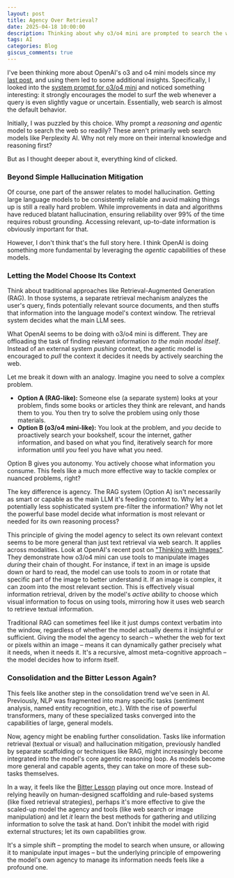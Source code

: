 ```yaml
---
layout: post
title: Agency Over Retrieval?
date: 2025-04-18 10:00:00
description: Thinking about why o3/o4 mini are prompted to search the web by default.
tags: AI
categories: Blog
giscus_comments: true
---
```


I've been thinking more about OpenAI's o3 and o4 mini models since my [last post](https://ht0324.github.io/blog/2025/o3-o4mini-product-path/), and using them led to some additional insights. Specifically, I looked into the [system prompt for o3/o4 mini](https://x.com/elder_plinius/status/1912567149991776417) and noticed something interesting: it strongly encourages the model to surf the web whenever a query is even slightly vague or uncertain. Essentially, web search is almost the default behavior.

Initially, I was puzzled by this choice. Why prompt a *reasoning and agentic* model to search the web so readily? These aren't primarily web search models like Perplexity AI. Why not rely more on their internal knowledge and reasoning first?

But as I thought deeper about it, everything kind of clicked.

### Beyond Simple Hallucination Mitigation

Of course, one part of the answer relates to model hallucination. Getting large language models to be consistently reliable and avoid making things up is still a really hard problem. While improvements in data and algorithms have reduced blatant hallucination, ensuring reliability over 99% of the time requires robust grounding. Accessing relevant, up-to-date information is obviously important for that.

However, I don't think that's the full story here. I think OpenAI is doing something more fundamental by leveraging the *agentic* capabilities of these models.

### Letting the Model Choose Its Context

Think about traditional approaches like Retrieval-Augmented Generation (RAG). In those systems, a separate retrieval mechanism analyzes the user's query, finds potentially relevant source documents, and then stuffs that information into the language model's context window. The retrieval system decides what the main LLM sees.

What OpenAI seems to be doing with o3/o4 mini is different. They are offloading the task of finding relevant information *to the main model itself*. Instead of an external system *pushing* context, the agentic model is encouraged to *pull* the context it decides it needs by actively searching the web.

Let me break it down with an analogy. Imagine you need to solve a complex problem.
*   **Option A (RAG-like):** Someone else (a separate system) looks at your problem, finds some books or articles they think are relevant, and hands them to you. You then try to solve the problem using only those materials.
*   **Option B (o3/o4 mini-like):** You look at the problem, and *you* decide to proactively search your bookshelf, scour the internet, gather information, and based on what you find, iteratively search for more information until *you* feel you have what you need.

Option B gives you autonomy. You actively choose what information you consume. This feels like a much more effective way to tackle complex or nuanced problems, right?

The key difference is agency. The RAG system (Option A) isn't necessarily as smart or capable as the main LLM it's feeding context to. Why let a potentially less sophisticated system pre-filter the information? Why not let the powerful base model decide what information is most relevant or needed for its own reasoning process?

This principle of giving the model agency to select its own relevant context seems to be more general than just text retrieval via web search. It applies across modalities. Look at OpenAI's recent post on ["Thinking with Images"](https://openai.com/index/thinking-with-images/). They demonstrate how o3/o4 mini can use tools to manipulate images *during* their chain of thought. For instance, if text in an image is upside down or hard to read, the model can use tools to zoom in or rotate that specific part of the image to better understand it. If an image is complex, it can zoom into the most relevant section. This is effectively visual information retrieval, driven by the model's *active ability* to choose which visual information to focus on using tools, mirroring how it uses web search to retrieve textual information.

Traditional RAG can sometimes feel like it just dumps context verbatim into the window, regardless of whether the model actually deems it insightful or sufficient. Giving the model the agency to search – whether the web for text or pixels within an image – means it can dynamically gather precisely what it needs, when it needs it. It's a recursive, almost meta-cognitive approach – the model decides how to inform itself.

### Consolidation and the Bitter Lesson Again?

This feels like another step in the consolidation trend we've seen in AI. Previously, NLP was fragmented into many specific tasks (sentiment analysis, named entity recognition, etc.). With the rise of powerful transformers, many of these specialized tasks converged into the capabilities of large, general models.

Now, agency might be enabling further consolidation. Tasks like information retrieval (textual or visual) and hallucination mitigation, previously handled by separate scaffolding or techniques like RAG, might increasingly become integrated into the model's core agentic reasoning loop. As models become more general and capable agents, they can take on more of these sub-tasks themselves.

In a way, it feels like the [Bitter Lesson](https://www.cs.utexas.edu/~eunsol/courses/data/bitter_lesson.pdf) playing out once more. Instead of relying heavily on human-designed scaffolding and rule-based systems (like fixed retrieval strategies), perhaps it's more effective to give the scaled-up model the agency and tools (like web search or image manipulation) and let *it* learn the best methods for gathering and utilizing information to solve the task at hand. Don't inhibit the model with rigid external structures; let its own capabilities grow.

It's a simple shift – prompting the model to search when unsure, or allowing it to manipulate input images – but the underlying principle of empowering the model's own agency to manage its information needs feels like a profound one.